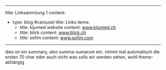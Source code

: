 
---
title: Linksammlung 1
content:
  - type: blog #carousel
    title: Links
    items: 
      - title: kijumed website
        content: www.kijumed.ch
      - title: blick
        content: www.blick.ch
      - title: sofim
        content: www.sofim.com

---

dies ist ein summary, also summa-sumarum etc. nimmt mal automatisch die ersten 70 char oder auch nicht was solls wir werden sehen, wohl theme-abhängig